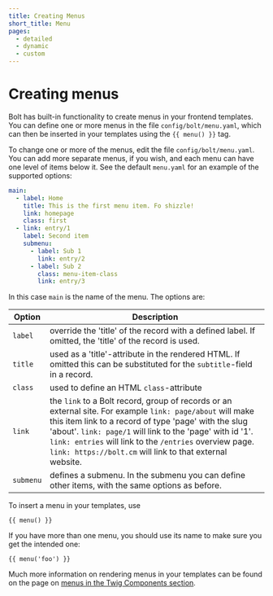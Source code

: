 ```yaml
---
title: Creating Menus
short_title: Menu
pages:
  - detailed
  - dynamic
  - custom
---
```

Creating menus
==============

Bolt has built-in functionality to create menus in your frontend templates. You
can define one or more menus in the file `config/bolt/menu.yaml`, which can then
be inserted in your templates using the `{{ menu() }}` tag.

To change one or more of the menus, edit the file `config/bolt/menu.yaml`. You
can add more separate menus, if you wish, and each menu can have one level of
items below it. See the default `menu.yaml` for an example of the supported
options:

```yaml
main:
  - label: Home
    title: This is the first menu item. Fo shizzle!
    link: homepage
    class: first
  - link: entry/1
    label: Second item
    submenu:
      - label: Sub 1
        link: entry/2
      - label: Sub 2
        class: menu-item-class
        link: entry/3
```

In this case `main` is the name of the menu. The options are:

| Option     | Description |
|------------|-------------|
| `label` | override the 'title' of the record with a defined label. If omitted, the 'title' of the record is used. |
| `title` | used as a 'title'-attribute in the rendered HTML. If omitted this can be substituted for the `subtitle`-field in a record. |
| `class` | used to define an HTML `class`-attribute  |
| `link` | the `link` to a Bolt record, group of records or an external site. For example `link: page/about` will make this item link to a record of type 'page'  with the slug 'about'. `link: page/1` will link to the 'page' with id '1'. `link: entries` will link to the `/entries` overview page. `link: https://bolt.cm` will link to that external website. |
| `submenu` | defines a submenu. In the submenu you can define other items, with the same options as before. |

To insert a menu in your templates, use

```twig
{{ menu() }}
```

If you have more than one menu, you should use its name to make sure you get
the intended one:

```twig
{{ menu('foo') }}
```

Much more information on rendering menus in your templates can be found on the page on [menus in the Twig Components section][twig].

[twig]: ../twig-components/menu

